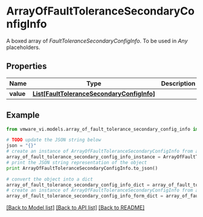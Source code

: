 # ArrayOfFaultToleranceSecondaryConfigInfo

A boxed array of *FaultToleranceSecondaryConfigInfo*. To be used in *Any* placeholders. 

## Properties
Name | Type | Description | Notes
------------ | ------------- | ------------- | -------------
**value** | [**List[FaultToleranceSecondaryConfigInfo]**](FaultToleranceSecondaryConfigInfo.md) |  | 

## Example

```python
from vmware_vi.models.array_of_fault_tolerance_secondary_config_info import ArrayOfFaultToleranceSecondaryConfigInfo

# TODO update the JSON string below
json = "{}"
# create an instance of ArrayOfFaultToleranceSecondaryConfigInfo from a JSON string
array_of_fault_tolerance_secondary_config_info_instance = ArrayOfFaultToleranceSecondaryConfigInfo.from_json(json)
# print the JSON string representation of the object
print ArrayOfFaultToleranceSecondaryConfigInfo.to_json()

# convert the object into a dict
array_of_fault_tolerance_secondary_config_info_dict = array_of_fault_tolerance_secondary_config_info_instance.to_dict()
# create an instance of ArrayOfFaultToleranceSecondaryConfigInfo from a dict
array_of_fault_tolerance_secondary_config_info_form_dict = array_of_fault_tolerance_secondary_config_info.from_dict(array_of_fault_tolerance_secondary_config_info_dict)
```
[[Back to Model list]](../README.md#documentation-for-models) [[Back to API list]](../README.md#documentation-for-api-endpoints) [[Back to README]](../README.md)


